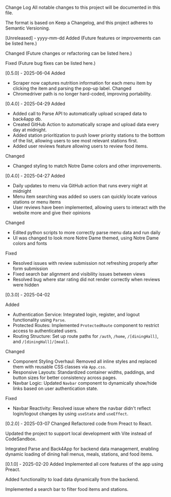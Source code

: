 Change Log
All notable changes to this project will be documented in this file.

The format is based on Keep a Changelog, and this project adheres to Semantic Versioning.


[Unreleased] - yyyy-mm-dd
Added
(Future features or improvements can be listed here.)

Changed
(Future changes or refactoring can be listed here.)

Fixed
(Future bug fixes can be listed here.)

[0.5.0] - 2025-06-04
Added
- Scraper now captures nutrition information for each menu item by clicking the item and parsing the pop-up label.
Changed
- Chromedriver path is no longer hard-coded, improving portability.

[0.4.0] - 2025-04-29
Added
- Added call to Parse API to automatically upload scraped data to back4app db.
- Created GitHub Action to automatically scrape and upload data every day at midnight.
- Added station prioritization to push lower priority stations to the botttom of the list, allowing users to see most relevant stations first.
- Added user reviews feature allowing users to review food items.

Changed
- Changed styling to match Notre Dame colors and other improvements.


[0.4.0] - 2025-04-27
Added
- Daily updates to menu via GitHub action that runs every night at midnight
- Menu item searching was added so users can quickly locate various stations or menu items
- User reviews have been implemented, allowing users to interact with the website more and give their opinions

Changed
- Edited python scripts to more correctly parse menu data and run daily
- UI was changed to look more Notre Dame themed, using Notre Dame colors and fonts

Fixed
- Resolved issues with review submission not refreshing properly after form submission
- Fixed search bar alignment and visibility issues between views
- Resolved bug where star rating did not render correctly when reviews were hidden

[0.3.0] - 2025-04-02

Added
- Authentication Service: Integrated login, register, and logout functionality using `Parse`.
- Protected Routes: Implemented `ProtectedRoute` component to restrict access to authenticated users.
- Routing Structure: Set up route paths for `/auth`, `/home`, `/[diningHall]`, and `/[diningHall]/[meal]`.

Changed
- Component Styling Overhaul: Removed all inline styles and replaced them with reusable CSS classes via `App.css`.
- Responsive Layouts: Standardized container widths, paddings, and button sizes for better consistency across pages.
- Navbar Logic: Updated `Navbar` component to dynamically show/hide links based on user authentication state.

Fixed
- Navbar Reactivity: Resolved issue where the navbar didn't reflect login/logout changes by using `useState` and `useEffect`.


[0.2.0] - 2025-03-07
Changed
Refactored code from Preact to React.

Updated the project to support local development with Vite instead of CodeSandbox.

Integrated Parse and Back4App for backend data management, enabling dynamic loading of dining hall menus, meals, stations, and food items.

[0.1.0] - 2025-02-20
Added
Implemented all core features of the app using Preact.

Added functionality to load data dynamically from the backend.

Implemented a search bar to filter food items and stations.
